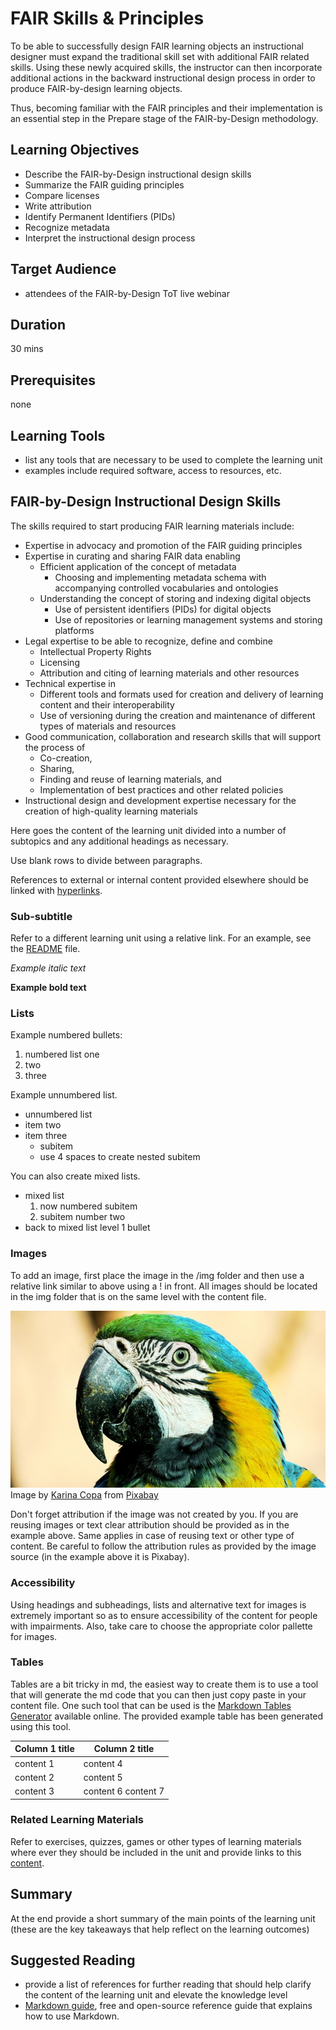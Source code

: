 [_metadata_:author]:- "Skills4EOSC T2.3"
[_metadata_:title]:- "FAIR Skills & Principles"
[_metadata_:tags]:- "FAIR-by-Design learning materials, FAIR learning objects, FAIR skills, FAIR principles"



# FAIR Skills & Principles

To be able to successfully design FAIR learning objects an instructional designer must expand the traditional skill set with additional FAIR related skills. Using these newly acquired skills, the instructor can then incorporate additional actions in the backward instructional design process in order to produce FAIR-by-design learning objects. 

Thus, becoming familiar with the FAIR principles and their implementation is an essential step in the Prepare stage of the FAIR-by-Design methodology.

## Learning Objectives
- Describe the FAIR-by-Design instructional design skills
- Summarize the FAIR guiding principles
- Compare licenses
- Write attribution
- Identify Permanent Identifiers (PIDs)
- Recognize metadata
- Interpret the instructional design process

## Target Audience
- attendees of the FAIR-by-Design ToT live webinar

## Duration
30 mins

## Prerequisites
none

## Learning Tools

- list any tools that are necessary to be used to complete the learning unit
- examples include required software, access to resources, etc.

## FAIR-by-Design Instructional Design Skills

The skills required to start producing FAIR learning materials include:
- Expertise in advocacy and promotion of the FAIR guiding principles
- Expertise in curating and sharing FAIR data enabling
    - Efficient application of the concept of metadata
        - Choosing and implementing metadata schema with accompanying controlled vocabularies and ontologies
    - Understanding the concept of storing and indexing digital objects
        - Use of persistent identifiers (PIDs) for digital objects
        - Use of repositories or learning management systems and storing platforms
- Legal expertise to be able to recognize, define and combine 
    - Intellectual Property Rights
    - Licensing
    - Attribution and citing of learning materials and other resources
- Technical expertise in
    - Different tools and formats used for creation and delivery of learning content and their interoperability
    - Use of versioning during the creation and maintenance of different types of materials and resources
- Good communication, collaboration and research skills that will support the process of 
    - Co-creation, 
    - Sharing, 
    - Finding and reuse of learning materials, and 
    - Implementation of best practices and other related policies
- Instructional design and development expertise necessary for the creation of high-quality learning materials




Here goes the content of the learning unit divided into a number of subtopics and any additional headings as necessary.

Use blank rows to divide between paragraphs.

References to external or internal content provided elsewhere should be linked with [hyperlinks](https://pages.github.com/).

### Sub-subtitle

Refer to a different learning unit using a relative link. For an example, see the [README](README.md) file.

*Example italic text*

**Example bold text**

### Lists

Example numbered bullets:
1. numbered list one
2. two
3. three

Example unnumbered list.

- unnumbered list
- item two
- item three
    - subitem
    - use 4 spaces to create nested subitem

You can also create mixed lists.

- mixed list
    1. now numbered subitem
    2. subitem number two
- back to mixed list level 1 bullet

### Images

To add an image, first place the image in the /img folder and then use a relative link similar to above using a ! in front. 
All images should be located in the img folder that is on the same level with the content file. 

![an image of a macaw parrot](img/macaw-g8f80c4f64_640.jpg)
Image by [Karina Copa](https://pixabay.com/users/kayuli-781524) from [Pixabay](https://pixabay.com)


Don't forget attribution if the image was not created by you. If you are reusing images or text clear attribution should be provided as in the example above. Same applies in case of reusing text or other type of content. Be careful to follow the attribution rules as provided by the image source (in the example above it is Pixabay).

### Accessibility

Using headings and subheadings, lists and alternative text for images is extremely important so as to ensure accessibility of the content for people with impairments. Also, take care to choose the appropriate color pallette for images.

### Tables

Tables are a bit tricky in md, the easiest way to create them is to use a tool that will generate the md code that you can then just copy paste in your content file.
One such tool that can be used is the [Markdown Tables Generator](https://www.tablesgenerator.com/markdown_tables) available online. The provided example table has been generated using this tool. 

| **Column 1 title** | **Column 2 title**  |
|--------------------|---------------------|
| content 1          |      content 4      |
| content 2          |      content 5      |
| content 3          | content 6 content 7 |

### Related Learning Materials

Refer to exercises, quizzes, games or other types of learning materials where ever they should be included in the unit and provide links to this [content](../Activities/activity_details_template.md).


## Summary

At the end provide a short summary of the main points of the learning unit (these are the key takeaways that help reflect on the learning outcomes)

## Suggested Reading
- provide a list of references for further reading that should help clarify the content of the learning unit and elevate the knowledge level
- [Markdown guide](https://www.markdownguide.org/), free and open-source reference guide that explains how to use Markdown.

